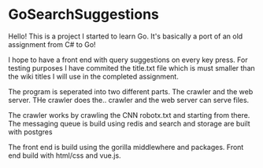 # GoSearchSuggestions

Hello! This is a project I started to learn Go. It's basically a port of an old assignment from C# to Go!

I hope to have a front end with query suggestions on every key press. For testing purposes I have commited the title.txt file which is must smaller than the wiki titles I will use in the completed assignment.

The program is seperated into two different parts. The crawler and the web server. THe crawler does the.. crawler and the web server can serve files.

The crawler works by crawling the CNN robotx.txt and starting from there. The messaging queue is build using redis and search and storage are built with postgres

The front end is build using the gorilla middlewhere and packages. Front end build with html/css and vue.js.
